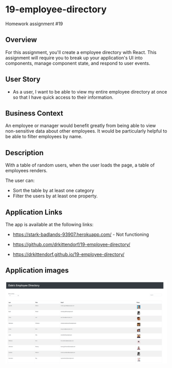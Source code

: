 # 19-employee-directory
Homework assignment #19

## Overview

For this assignment, you'll create a employee directory with React. This assignment will require you to break up your application's UI into components, manage component state, and respond to user events.

## User Story

* As a user, I want to be able to view my entire employee directory at once so that I have quick access to their information.

## Business Context

An employee or manager would benefit greatly from being able to view non-sensitive data about other employees. It would be particularly helpful to be able to filter employees by name.

## Description

With a table of random users, when the user loads the page, a table of employees renders. 

The user can:

  * Sort the table by at least one category
  * Filter the users by at least one property.


## Application Links

The app is available at the following links:

* https://stark-badlands-93907.herokuapp.com/ -  Not functioning

* https://github.com/drkittendorf/19-employee-directory/
* https://drkittendorf.github.io/19-employee-directory/

## Application images

![screenshot1](public\employeedir.png)

